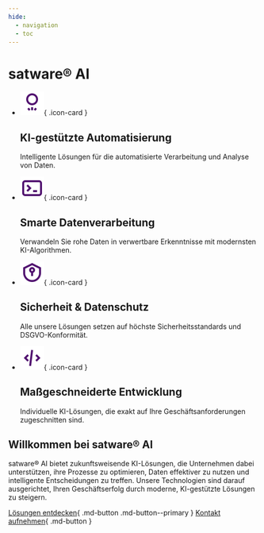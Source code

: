 ```yaml
---
hide:
  - navigation
  - toc
---
```


# satware® AI

<div class="grid cards" markdown>

- ![](assets/images/icon-intelligence.svg){ .icon-card }
  ## KI-gestützte Automatisierung

  Intelligente Lösungen für die automatisierte Verarbeitung und Analyse von Daten.

- ![](assets/images/icon-processing.svg){ .icon-card }
  ## Smarte Datenverarbeitung

  Verwandeln Sie rohe Daten in verwertbare Erkenntnisse mit modernsten KI-Algorithmen.

- ![](assets/images/icon-security.svg){ .icon-card }
  ## Sicherheit & Datenschutz

  Alle unsere Lösungen setzen auf höchste Sicherheitsstandards und DSGVO-Konformität.

- ![](assets/images/icon-development.svg){ .icon-card }
  ## Maßgeschneiderte Entwicklung

  Individuelle KI-Lösungen, die exakt auf Ihre Geschäftsanforderungen zugeschnitten sind.

</div>

## Willkommen bei satware® AI

satware® AI bietet zukunftsweisende KI-Lösungen, die Unternehmen dabei unterstützen, ihre Prozesse zu optimieren, Daten effektiver zu nutzen und intelligente Entscheidungen zu treffen. Unsere Technologien sind darauf ausgerichtet, Ihren Geschäftserfolg durch moderne, KI-gestützte Lösungen zu steigern.

[Lösungen entdecken](#){ .md-button .md-button--primary }
[Kontakt aufnehmen](#){ .md-button }
